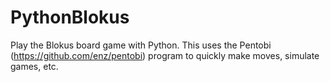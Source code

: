 # PythonBlokus
Play the Blokus board game with Python. This uses the Pentobi (https://github.com/enz/pentobi) program to quickly make moves, simulate games, etc.

